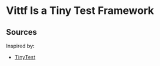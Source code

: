 # Vittf Is a Tiny Test Framework

## Sources
Inspired by:
* [TinyTest](https://github.com/joewalnes/tinytest)
